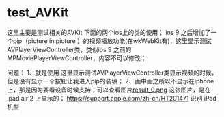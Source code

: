# test_AVKit

这里主要是测试相关的AVKit 下面的两个ios上的类的使用；
ios 9 之后增加了一个pip（picture in picture ）的视频播放功能(在wkWebKit有)，这里显示测试AVPlayerViewController类，类似ios 9 之前的MPMoviePlayerViewController，内容不可以修改；

问题：
1、就是使用 这里显示测试AVPlayerViewController类显示视频的时候，但是没有显示一个按钮让我进入pip的装填；
2、画中画之所以不显示在iphone上，那是因为要看设备时候支持；可以查看图片[result_0.png](https://raw.githubusercontent.com/helinyu/test_AVKit/master/test_AVKit/reuslt_0.png) 这张图片，是在ipad air 2 上显示的；
https://support.apple.com/zh-cn/HT201471 识别 iPad 机型

